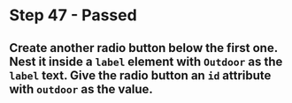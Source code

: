 # Step 47 - Passed
## Create another radio button below the first one. Nest it inside a `label` element with `Outdoor` as the `label` text. Give the radio button an `id` attribute with `outdoor` as the value.